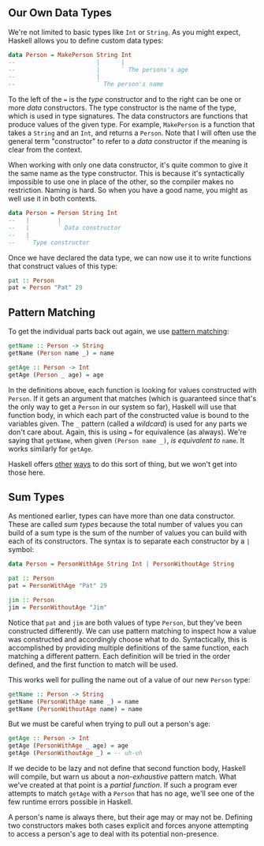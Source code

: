 ## Our Own Data Types

We're not limited to basic types like `Int` or `String`. As you might expect,
Haskell allows you to define custom data types:

```haskell
data Person = MakePerson String Int
--                       |      |
--                       |      ` The persons's age
--                       |
--                       ` The person's name
```

To the left of the `=` is the *type* constructor and to the right can be one or
more *data* constructors. The type constructor is the name of the type, which is
used in type signatures. The data constructors are functions that produce
values of the given type. For example, `MakePerson` is a function that takes a
`String` and an `Int`, and returns a `Person`. Note that I will often use the
general term "constructor" to refer to a *data* constructor if the meaning is
clear from the context.

When working with only one data constructor, it's quite common to give it the same
name as the type constructor. This is because it's syntactically impossible to
use one in place of the other, so the compiler makes no restriction. Naming is
hard. So when you have a good name, you might as well use it in both contexts.

```haskell
data Person = Person String Int
--   |        |
--   |        ` Data constructor
--   |
--   ` Type constructor
```

Once we have declared the data type, we can now use it to write functions that
construct values of this type:

```haskell
pat :: Person
pat = Person "Pat" 29
```

## Pattern Matching

To get the individual parts back out again, we use [pattern
matching][pattern-matching]:

```haskell
getName :: Person -> String
getName (Person name _) = name

getAge :: Person -> Int
getAge (Person _ age) = age
```

In the definitions above, each function is looking for values constructed with
`Person`. If it gets an argument that matches (which is guaranteed since that's
the only way to get a `Person` in our system so far), Haskell will use that
function body, in which each part of the constructed value is bound to the variables
given. The `_` pattern (called a *wildcard*) is used for any parts we don't care
about. Again, this is using `=` for equivalence (as always). We're saying that
`getName`, when given `(Person name _)`, *is equivalent to* `name`. It works similarly
for `getAge`.

Haskell offers [other][records] [ways][lenses] to do this sort of thing, but we won't
get into those here.

[pattern-matching]: https://www.haskell.org/tutorial/patterns.html
[records]: http://en.wikibooks.org/wiki/Haskell/More_on_datatypes#Named_Fields_.28Record_Syntax.29
[lenses]: http://www.haskellforall.com/2012/01/haskell-for-mainstream-programmers_28.html

## Sum Types

As mentioned earlier, types can have more than one data constructor. These are
called *sum types* because the total number of values you can build of a sum
type is the sum of the number of values you can build with each of its
constructors. The syntax is to separate each constructor by a `|` symbol:

```haskell
data Person = PersonWithAge String Int | PersonWithoutAge String

pat :: Person
pat = PersonWithAge "Pat" 29

jim :: Person
jim = PersonWithoutAge "Jim"
```

Notice that `pat` and `jim` are both values of type `Person`, but they've been
constructed differently. We can use pattern matching to inspect how a value was
constructed and accordingly choose what to do. Syntactically, this is
accomplished by providing multiple definitions of the same function, each
matching a different pattern. Each definition will be tried in the order
defined, and the first function to match will be used.

This works well for pulling the name out of a value of our new `Person` type:

```haskell
getName :: Person -> String
getName (PersonWithAge name _) = name
getName (PersonWithoutAge name) = name
```

But we must be careful when trying to pull out a person's age:

```haskell
getAge :: Person -> Int
getAge (PersonWithAge _ age) = age
getAge (PersonWithoutAge _) = -- uh-oh
```

If we decide to be lazy and not define that second function body, Haskell will
compile, but warn us about a *non-exhaustive* pattern match. What we've
created at that point is a *partial function*. If such a program ever attempts
to match `getAge` with a `Person` that has no age, we'll see one of the few
runtime errors possible in Haskell.

A person's name is always there, but their age may or may not be. Defining two
constructors makes both cases explicit and forces anyone attempting to access a
person's age to deal with its potential non-presence.
